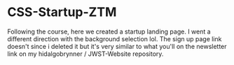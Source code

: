# CSS-Startup-ZTM
Following the course, here we created a startup landing page. I went a different direction with the background selection lol. The sign up page link doesn't since i deleted it but it's very similar to what you'll on the newsletter link on my hidalgobrynner / JWST-Website repository.
